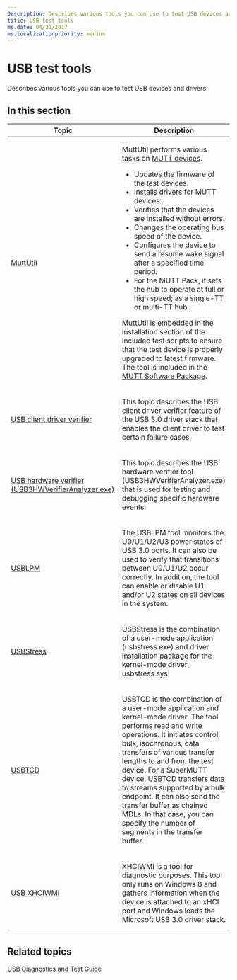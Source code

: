 ```yaml
---
Description: Describes various tools you can use to test USB devices and drivers.
title: USB test tools
ms.date: 04/20/2017
ms.localizationpriority: medium
---
```


# USB test tools


Describes various tools you can use to test USB devices and drivers.

## In this section


<table>
<colgroup>
<col width="50%" />
<col width="50%" />
</colgroup>
<thead>
<tr class="header">
<th>Topic</th>
<th>Description</th>
</tr>
</thead>
<tbody>
<tr class="odd">
<td><p><a href="muttutil.md" data-raw-source="[MuttUtil](muttutil.md)">MuttUtil</a></p></td>
<td><p>MuttUtil performs various tasks on <a href="microsoft-usb-test-tool--mutt--devices.md" data-raw-source="[MUTT devices](microsoft-usb-test-tool--mutt--devices.md)">MUTT devices</a>.</p>
<ul>
<li>Updates the firmware of the test devices.</li>
<li>Installs drivers for MUTT devices.</li>
<li>Verifies that the devices are installed without errors.</li>
<li>Changes the operating bus speed of the device.</li>
<li>Configures the device to send a resume wake signal after a specified time period.</li>
<li>For the MUTT Pack, it sets the hub to operate at full or high speed; as a single-TT or multi-TT hub.</li>
</ul>
<p>MuttUtil is embedded in the installation section of the included test scripts to ensure that the test device is properly upgraded to latest firmware. The tool is included in the <a href="http://go.microsoft.com/fwlink/p/?linkid=617710" data-raw-source="[MUTT Software Package](http://go.microsoft.com/fwlink/p/?linkid=617710)">MUTT Software Package</a>.</p></td>
</tr>
<tr class="even">
<td><p><a href="how-to-send-a-usb-device-to-select-suspend.md" data-raw-source="[USB client driver verifier](how-to-send-a-usb-device-to-select-suspend.md)">USB client driver verifier</a></p></td>
<td><p>This topic describes the USB client driver verifier feature of the USB 3.0 driver stack that enables the client driver to test certain failure cases.</p></td>
</tr>
<tr class="odd">
<td><p><a href="how-to-retrieve-information-about-a-usb-device.md" data-raw-source="[USB hardware verifier (USB3HWVerifierAnalyzer.exe)](how-to-retrieve-information-about-a-usb-device.md)">USB hardware verifier (USB3HWVerifierAnalyzer.exe)</a></p></td>
<td><p>This topic describes the USB hardware verifier tool (USB3HWVerifierAnalyzer.exe) that is used for testing and debugging specific hardware events.</p></td>
</tr>
<tr class="even">
<td><p><a href="usblpm-tool.md" data-raw-source="[USBLPM](usblpm-tool.md)">USBLPM</a></p></td>
<td><p>The USBLPM tool monitors the U0/U1/U2/U3 power states of USB 3.0 ports. It can also be used to verify that transitions between U0/U1/U2 occur correctly. In addition, the tool can enable or disable U1 and/or U2 states on all devices in the system.</p></td>
</tr>
<tr class="odd">
<td><p><a href="usbstress.md" data-raw-source="[USBStress](usbstress.md)">USBStress</a></p></td>
<td><p>USBStress is the combination of a user-mode application (usbstress.exe) and driver installation package for the kernel-mode driver, usbstress.sys.</p></td>
</tr>
<tr class="even">
<td><p><a href="usbtcd.md" data-raw-source="[USBTCD](usbtcd.md)">USBTCD</a></p></td>
<td><p>USBTCD is the combination of a user-mode application and kernel-mode driver. The tool performs read and write operations. It initiates control, bulk, isochronous, data transfers of various transfer lengths to and from the test device. For a SuperMUTT device, USBTCD transfers data to streams supported by a bulk endpoint. It can also send the transfer buffer as chained MDLs. In that case, you can specify the number of segments in the transfer buffer.</p></td>
</tr>
<tr class="odd">
<td><p><a href="usb-xhciwmi.md" data-raw-source="[USB XHCIWMI](usb-xhciwmi.md)">USB XHCIWMI</a></p></td>
<td><p>XHCIWMI is a tool for diagnostic purposes. This tool only runs on Windows 8 and gathers information when the device is attached to an xHCI port and Windows loads the Microsoft USB 3.0 driver stack.</p></td>
</tr>
</tbody>
</table>

 

## Related topics
[USB Diagnostics and Test Guide](usb-driver-testing-guide.md)  




